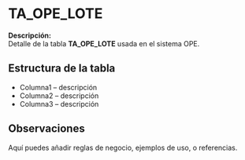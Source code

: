 # TA_OPE_LOTE

**Descripción:**  
Detalle de la tabla **TA_OPE_LOTE** usada en el sistema OPE.

## Estructura de la tabla
- Columna1 – descripción
- Columna2 – descripción
- Columna3 – descripción

## Observaciones
Aquí puedes añadir reglas de negocio, ejemplos de uso, o referencias.
